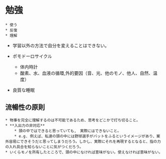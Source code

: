 # 勉強
    * 使う
    * 反復
    * 理解

* 学習以外の方法で自分を変えることはできない。

* ポモドーロサイクル
    * 体内時計
    * 酸素、水、血液の循環,外的要因（音、光、他のモノ、他人、自然、温度）
* 良質な睡眠

## 流暢性の原則
    * 物事を完全に理解するのは不可能であるため、思考をどこかで打ち切ること。
    * **入出力の非対応**
        * 頭の中ではできると思っていても,　実際にはできないこと。
        * e.g. 例えば、私達の頭の中には野球選手がバットをふるというイメージがあり、案外容易にできそうだと思ってしまうだろう。しかし、実際にそれを再現するとなると、指の力の入れ具合を知らないことに気がつくだろう。
    * いくらモノを所有したところで、頭の中になければ意味がない。使えなければ意味がない。


